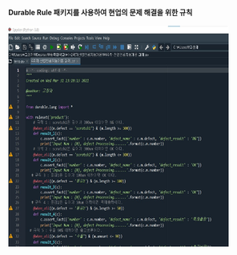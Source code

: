#### **Durable Rule 패키지를 사용하여 현업의 문제 해결을 위한 규칙**

<img src="./실습.jpg"  width="440" height="440">

</p>

